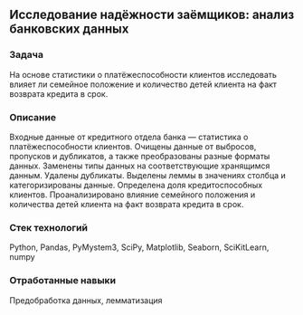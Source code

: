 ## Исследование надёжности заёмщиков: анализ банковских данных

### Задача
На основе статистики о платёжеспособности клиентов исследовать влияет ли семейное положение и количество детей клиента на факт возврата кредита в срок.

### Описание
Входные данные от кредитного отдела банка — статистика о платёжеспособности клиентов. Очищены данные от выбросов, пропусков и дубликатов, а также преобразованы разные форматы данных. Заменены типы данных на соответствующие хранящимся данным. Удалены дубликаты. Выделены леммы в значениях столбца и категоризированы данные. Определена доля кредитоспособных клиентов. Проанализировано влияние семейного положения и количества детей клиента на факт возврата кредита в срок.

### Стек технологий
Python, Pandas, PyMystem3, SciPy, Matplotlib, Seaborn, SciKitLearn, numpy

### Отработанные навыки
Предобработка данных, лемматизация
